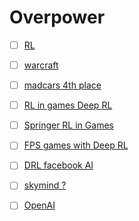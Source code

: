 # Overpower

- [ ] [RL](https://github.com/SebyakinAndrei/madcars)
- [ ] [warcraft](https://github.com/zanybaka/aicup)
- [ ] [madcars 4th place](https://github.com/kswaldemar/aicup-madcars)


- [ ] [RL in games Deep RL](https://towardsdatascience.com/how-to-teach-an-ai-to-play-games-deep-reinforcement-learning-28f9b920440a)
- [ ] [Springer RL in Games](https://link.springer.com/chapter/10.1007/978-3-642-27645-3_17)

- [ ] [FPS games with Deep RL](https://www.google.com/url?sa=t&rct=j&q=&esrc=s&source=web&cd=18&cad=rja&uact=8&ved=2ahUKEwjYtq32sZ7mAhVj4jgGHcLUDeoQFjARegQIBxAC&url=https%3A%2F%2Fwww.cs.cmu.edu%2F~dchaplot%2Fpapers%2Faaai17_fps_games.pdf&usg=AOvVaw1Is2rjr1DOP69JaM8BMRZy) 
- [ ] [DRL facebook AI](https://yuandong-tian.com/ACMMM17_tutorial.pdf)
- [ ] [skymind ?](https://skymind.ai/wiki/deep-reinforcement-learning)

- [ ] [OpenAI](https://spinningup.openai.com/en/latest/spinningup/keypapers.html)
